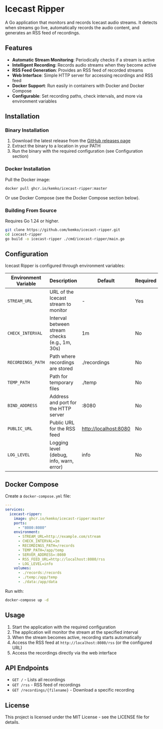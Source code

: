 # Icecast Ripper

A Go application that monitors and records Icecast audio streams. It detects when streams go live, automatically records the audio content, and generates an RSS feed of recordings.

## Features

- **Automatic Stream Monitoring**: Periodically checks if a stream is active
- **Intelligent Recording**: Records audio streams when they become active
- **RSS Feed Generation**: Provides an RSS feed of recorded streams
- **Web Interface**: Simple HTTP server for accessing recordings and RSS feed
- **Docker Support**: Run easily in containers with Docker and Docker Compose
- **Configurable**: Set recording paths, check intervals, and more via environment variables

## Installation

### Binary Installation

1. Download the latest release from the [GitHub releases page](https://github.com/kemko/icecast-ripper/releases)
2. Extract the binary to a location in your PATH
3. Run the binary with the required configuration (see Configuration section)

### Docker Installation

Pull the Docker image:

```bash
docker pull ghcr.io/kemko/icecast-ripper:master
```

Or use Docker Compose (see the Docker Compose section below).

### Building From Source

Requires Go 1.24 or higher.

```bash
git clone https://github.com/kemko/icecast-ripper.git
cd icecast-ripper
go build -o icecast-ripper ./cmd/icecast-ripper/main.go
```

## Configuration

Icecast Ripper is configured through environment variables:

| Environment Variable | Description | Default | Required |
|----------------------|-------------|---------|----------|
| `STREAM_URL`         | URL of the Icecast stream to monitor | - | Yes |
| `CHECK_INTERVAL`     | Interval between stream checks (e.g., 1m, 30s) | 1m | No |
| `RECORDINGS_PATH`    | Path where recordings are stored | ./recordings | No |
| `TEMP_PATH`          | Path for temporary files | ./temp | No |
| `BIND_ADDRESS`       | Address and port for the HTTP server | :8080 | No |
| `PUBLIC_URL`         | Public URL for the RSS feed | <http://localhost:8080> | No |
| `LOG_LEVEL`          | Logging level (debug, info, warn, error) | info | No |

## Docker Compose

Create a `docker-compose.yml` file:

```yaml
---
services:
  icecast-ripper:
    image: ghcr.io/kemko/icecast-ripper:master
    ports:
      - "8080:8080"
    environment:
      - STREAM_URL=http://example.com/stream
      - CHECK_INTERVAL=1m
      - RECORDINGS_PATH=/records
      - TEMP_PATH=/app/temp
      - SERVER_ADDRESS=:8080
      - RSS_FEED_URL=http://localhost:8080/rss
      - LOG_LEVEL=info
    volumes:
      - ./records:/records
      - ./temp:/app/temp
      - ./data:/app/data
```

Run with:

```bash
docker-compose up -d
```

## Usage

1. Start the application with the required configuration
2. The application will monitor the stream at the specified interval
3. When the stream becomes active, recording starts automatically
4. Access the RSS feed at `http://localhost:8080/rss` (or the configured URL)
5. Access the recordings directly via the web interface

## API Endpoints

- `GET /` - Lists all recordings
- `GET /rss` - RSS feed of recordings
- `GET /recordings/{filename}` - Download a specific recording

## License

This project is licensed under the MIT License - see the LICENSE file for details.
